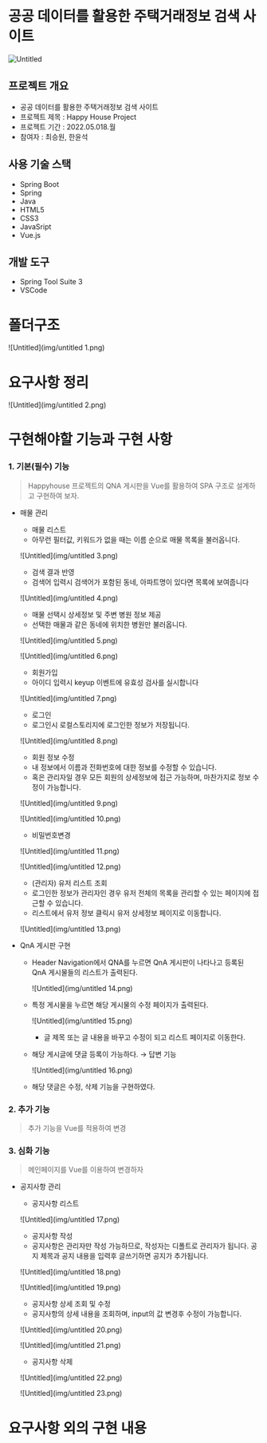 # 공공 데이터를 활용한 주택거래정보 검색 사이트

![Untitled](img/untitled.png)

## **프로젝트 개요**

- 공공 데이터를 활용한 주택거래정보 검색 사이트
- 프로젝트 제목 : Happy House Project
- 프로젝트 기간 : 2022.05.018.월
- 참여자 : 최승원, 한윤석

## **사용 기술 스택**

- Spring Boot
- Spring
- Java
- HTML5
- CSS3
- JavaSript
- Vue.js

## **개발 도구**

- Spring Tool Suite 3
- VSCode

# 폴더구조

![Untitled](img/untitled 1.png)

# 요구사항 정리

![Untitled](img/untitled 2.png)

# 구현해야할 기능과 구현 사항

### 1. 기본(필수) 기능

> Happyhouse 프로젝트의 QNA 게시판을 Vue를 활용하여 SPA 구조로 설계하고 구현하여 보자.
> 
- 매물 관리
    - 매물 리스트
    - 아무런 필터값, 키워드가 없을 때는 이름 순으로 매물 목록을 불러옵니다.
    
    ![Untitled](img/untitled 3.png)
    
    - 검색 결과 반영
    - 검색어 입력시 검색어가 포함된 동네, 아파트명이 있다면 목록에 보여줍니다
    
    ![Untitled](img/untitled 4.png)
    
    - 매물 선택시 상세정보 및 주변 병원 정보 제공
    - 선택한 매물과 같은 동네에 위치한 병원만 불러옵니다.
    
    ![Untitled](img/untitled 5.png)
    
    ![Untitled](img/untitled 6.png)
    
    - 회원가입
    - 아이디 입력시 keyup 이벤트에 유효성 검사를 실시합니다
    
    ![Untitled](img/untitled 7.png)
    
    - 로그인
    - 로그인시 로컬스토리지에 로그인한 정보가 저장됩니다.
    
    ![Untitled](img/untitled 8.png)
    
    - 회원 정보 수정
    - 내 정보에서 이름과 전화번호에 대한 정보를 수정할 수 있습니다.
    - 혹은 관리자일 경우 모든 회원의 상세정보에 접근 가능하며, 마찬가지로 정보 수정이 가능합니다.
    
    ![Untitled](img/untitled 9.png)
    
    ![Untitled](img/untitled 10.png)
    
    - 비밀번호변경
    
    ![Untitled](img/untitled 11.png)
    
    ![Untitled](img/untitled 12.png)
    
    - (관리자) 유저 리스트 조회
    - 로그인한 정보가 관리자인 경우 유저 전체의 목록을 관리할 수 있는 페이지에 접근할 수 있습니다.
    - 리스트에서 유저 정보 클릭시 유저 상세정보 페이지로 이동합니다.
    
    ![Untitled](img/untitled 13.png)
    
- QnA 게시판 구현
    - Header Navigation에서 QNA를 누르면 QnA 게시판이 나타나고 등록된 QnA 게시물들의 리스트가 출력된다.
      
        ![Untitled](img/untitled 14.png)
        
    - 특정 게시물을 누르면 해당 게시물의 수정 페이지가 출력된다.
      
        ![Untitled](img/untitled 15.png)
        
        - 글 제목 또는 글 내용을 바꾸고 수정이 되고 리스트 페이지로 이동한다.
    - 해당 게시글에 댓글 등록이 가능하다. → 답변 기능
      
        ![Untitled](img/untitled 16.png)
        
    - 해당 댓글은 수정, 삭제 기능을 구현하였다.

### 2. 추가 기능

> 추가 기능을 Vue를 적용하여 변경
> 

### 3. 심화 기능

> 메인페이지를 Vue를 이용하여 변경하자
> 
- 공지사항 관리
    - 공지사항 리스트
    
    ![Untitled](img/untitled 17.png)
    
    - 공지사항 작성
    - 공지사항은 관리자만 작성 가능하므로, 작성자는  디폴트로 관리자가 됩니다. 공지 제목과 공지 내용을 입력후 글쓰기하면 공지가 추가됩니다.
    
    ![Untitled](img/untitled 18.png)
    
    ![Untitled](img/untitled 19.png)
    
    - 공지사항 상세 조회 및 수정
    - 공지사항의 상세 내용을 조회하며, input의 값 변경후 수정이 가능합니다.
    
    ![Untitled](img/untitled 20.png)
    
    ![Untitled](img/untitled 21.png)
    
    - 공지사항 삭제
    
    ![Untitled](img/untitled 22.png)
    
    ![Untitled](img/untitled 23.png)
    

# 요구사항 외의 구현 내용